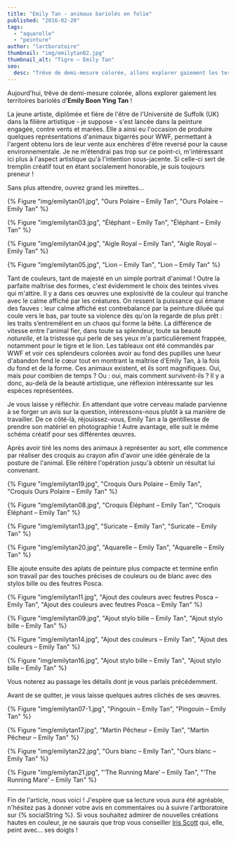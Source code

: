 ```yaml
---
title: "Emily Tan - animaux bariolés en folie"
published: "2016-02-20"
tags: 
  - "aquarelle"
  - "peinture"
author: "lartboratoire"
thumbnail: "img/emilytan02.jpg"
thumbnail_alt: "Tigre – Emily Tan"
seo:
  desc: "Trêve de demi-mesure colorée, allons explorer gaiement les territoires bariolés d’Emily Boon Ying Tan, peuplés de magnifiques animaux !"
---
```


Aujourd'hui, trêve de demi-mesure colorée, allons explorer gaiement les territoires bariolés d'**Emily Boon Ying Tan** !

La jeune artiste, diplômée et fière de l'être de l'Université de Suffolk (UK) dans la filière artistique - je suppose - s'est lancée dans la peinture engagée, contre vents et marées. Elle a ainsi eu l'occasion de produire quelques représentations d'animaux bigarrés pour WWF, permettant à l'argent obtenu lors de leur vente aux enchères d'être reversé pour la cause environnementale. Je ne m’étendrai pas trop sur ce point-ci, m'intéressant ici plus à l'aspect artistique qu'à l'intention sous-jacente. Si celle-ci sert de tremplin créatif tout en étant socialement honorable, je suis toujours preneur !

Sans plus attendre, ouvrez grand les mirettes...

{% Figure "img/emilytan01.jpg", "Ours Polaire – Emily Tan", "Ours Polaire – Emily Tan" %}

{% Figure "img/emilytan03.jpg", "Éléphant – Emily Tan", "Éléphant – Emily Tan" %}

{% Figure "img/emilytan04.jpg", "Aigle Royal – Emily Tan", "Aigle Royal – Emily Tan" %}

{% Figure "img/emilytan05.jpg", "Lion – Emily Tan", "Lion – Emily Tan" %}


Tant de couleurs, tant de majesté en un simple portrait d'animal ! Outre la parfaite maîtrise des formes, c'est évidemment le choix des teintes vives qui m'attire. Il y a dans ces œuvres une explosivité de la couleur qui tranche avec le calme affiché par les créatures. On ressent la puissance qui émane des fauves : leur calme affiché est contrebalancé par la peinture diluée qui coule vers le bas, par toute sa violence dès qu'on la regarde de plus prêt : les traits s’entremêlent en un chaos qui forme la bête. La différence de vitesse entre l'animal fier, dans toute sa splendeur, toute sa beauté _naturelle_, et la tristesse qui perle de ses yeux m'a particulièrement frappée, notamment pour le tigre et le lion. Les tableaux ont été commandés par WWF et voir ces splendeurs colorées avoir au fond des pupilles une lueur d'abandon fend le cœur tout en montrant la maîtrise d'Emily Tan, à la fois du fond et de la forme. Ces animaux existent, et ils sont magnifiques. Oui, mais pour combien de temps ? Ou : oui, mais comment survivent-ils ? Il y a donc, au-delà de la beauté artistique, une réflexion intéressante sur les espèces représentées.

Je vous laisse y réfléchir. En attendant que votre cerveau malade parvienne à se forger un avis sur la question, intéressons-nous plutôt à sa manière de travailler. De ce côté-là, réjouissez-vous, Emily Tan a la gentillesse de prendre son matériel en photographie ! Autre avantage, elle suit le même schéma créatif pour ses différentes œuvres.

Après avoir tiré les noms des animaux à représenter au sort, elle commence par réaliser des croquis au crayon afin d'avoir une idée générale de la posture de l'animal. Elle réitère l'opération jusqu'à obtenir un résultat lui convenant.

{% Figure "img/emilytan19.jpg", "Croquis Ours Polaire – Emily Tan", "Croquis Ours Polaire – Emily Tan" %}

{% Figure "img/emilytan08.jpg", "Croquis Éléphant – Emily Tan", "Croquis Éléphant – Emily Tan" %}

{% Figure "img/emilytan13.jpg", "Suricate – Emily Tan", "Suricate – Emily Tan" %}

{% Figure "img/emilytan20.jpg", "Aquarelle – Emily Tan", "Aquarelle – Emily Tan" %}

Elle ajoute ensuite des aplats de peinture plus compacte et termine enfin son travail par des touches précises de couleurs ou de blanc avec des stylos bille ou des feutres Posca.

{% Figure "img/emilytan11.jpg", "Ajout des couleurs avec feutres Posca – Emily Tan", "Ajout des couleurs avec feutres Posca – Emily Tan" %}

{% Figure "img/emilytan09.jpg", "Ajout stylo bille – Emily Tan", "Ajout stylo bille – Emily Tan" %}

{% Figure "img/emilytan14.jpg", "Ajout des couleurs – Emily Tan", "Ajout des couleurs – Emily Tan" %}

{% Figure "img/emilytan16.jpg", "Ajout stylo bille – Emily Tan", "Ajout stylo bille – Emily Tan" %}

Vous noterez au passage les détails dont je vous parlais précédemment.

Avant de se quitter, je vous laisse quelques autres clichés de ses œuvres.

{% Figure "img/emilytan07-1.jpg", "Pingouin – Emily Tan", "Pingouin – Emily Tan" %}

{% Figure "img/emilytan17.jpg", "Martin Pêcheur – Emily Tan", "Martin Pêcheur – Emily Tan" %}

{% Figure "img/emilytan22.jpg", "Ours blanc – Emily Tan", "Ours blanc – Emily Tan" %}

{% Figure "img/emilytan21.jpg", "‘The Running Mare’ – Emily Tan", "‘The Running Mare’ – Emily Tan" %}

* * *

Fin de l'article, nous voici ! J'espère que sa lecture vous aura été agréable, n'hésitez pas à donner votre avis en commentaires ou à suivre l'artboratoire sur {% socialString %}. Si vous souhaitez admirer de nouvelles créations hautes en couleur, je ne saurais que trop vous conseiller [Iris Scott](/iris-scott-doigts-peinture/) qui, elle, peint avec... ses doigts !
